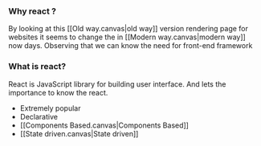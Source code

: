 ### Why react ?

By looking at this [[Old way.canvas|old way]] version rendering page for websites it seems to change the in [[Modern way.canvas|modern way]] now days. Observing that we can know the need for front-end framework

### What is react?

React is JavaScript library for building user interface. And lets the importance to know the react.
- Extremely popular
- Declarative
- [[Components Based.canvas|Components Based]]
- [[State driven.canvas|State driven]]
